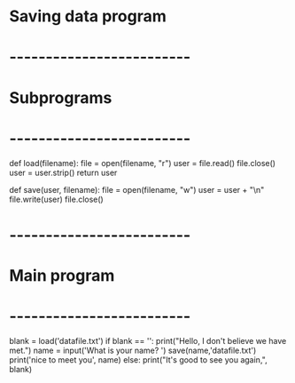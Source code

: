 # Saving data program

# -------------------------
# Subprograms
# -------------------------
def load(filename):
    file = open(filename, "r")
    user = file.read()
    file.close()
    user = user.strip()
    return user


def save(user, filename):
    file = open(filename, "w")
    user = user + "\n"
    file.write(user)
    file.close()


# -------------------------
# Main program
# -------------------------

blank = load('datafile.txt')
if blank == '':
  print("Hello, I don't believe we have met.")
  name = input('What is your name? ')
  save(name,'datafile.txt')
  print('nice to meet you', name)
else:
  print("It's good to see you again,", blank)
